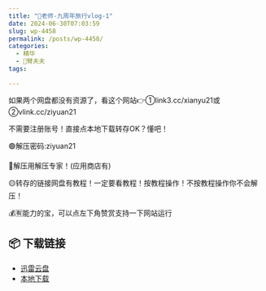 ```yaml
---
title: "🌸老师-九周年旅行vlog-1"
date: 2024-06-30T07:03:59
slug: wp-4458
permalink: /posts/wp-4458/
categories:
  - 精华
  - 🌸臂夫夫
tags:

---
```


如果两个网盘都没有资源了，看这个网站👉①link3.cc/xianyu21或②vlink.cc/ziyuan21

不需要注册账号！直接点本地下载转存OK？懂吧！

🟢解压密码:ziyuan21

🔵解压用解压专家！(应用商店有)

🟡转存的链接网盘有教程！一定要看教程！按教程操作！不按教程操作你不会解压！

💰🈶能力的宝，可以点左下角赞赏支持一下网站运行

## 📦 下载链接
- [迅雷云盘](https://blziyuan21.com/pay-download/4458?key=fed9b8c39e&down_id=0)
- [本地下载](https://blziyuan21.com/pay-download/4458?key=fed9b8c39e&down_id=1)

